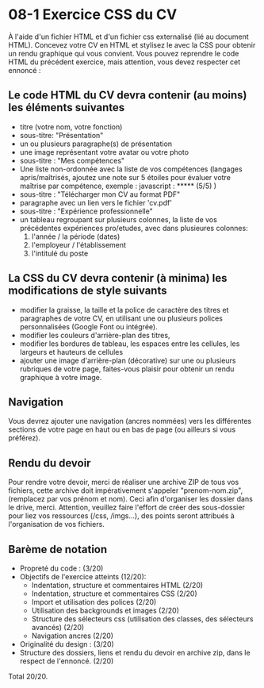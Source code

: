 # 08-1 Exercice CSS du CV

À l'aide d'un fichier HTML et d'un fichier css externalisé (lié au document HTML).
Concevez votre CV en HTML et stylisez le avec la CSS pour obtenir un rendu graphique qui vous convient.
Vous pouvez reprendre le code HTML du précédent exercice, mais attention, vous devez respecter cet ennoncé :

## Le code HTML du CV devra contenir (au moins) les éléments suivantes

- titre (votre nom, votre fonction)
- sous-titre: "Présentation"
- un ou plusieurs paragraphe(s) de présentation
- une image représentant votre avatar ou votre photo
- sous-titre : "Mes compétences"
- Une liste non-ordonnée avec la liste de vos compétences (langages apris/maîtrisés, ajoutez une note sur 5 étoiles pour évaluer votre maîtrise par compétence, exemple : javascript : ***** (5/5) )
- sous-titre : "Télécharger mon CV au format PDF"
- paragraphe avec un lien vers le fichier 'cv.pdf'
- sous-titre : "Expérience professionnelle"
- un tableau regroupant sur plusieurs colonnes, la liste de vos précédentes expériences pro/etudes, avec dans plusieures colonnes:  
  1. l'année / la période (dates)
  2. l'employeur / l'établissement
  3. l'intitulé du poste

## La CSS du CV devra contenir (à minima) les modifications de style suivants

- modifier la graisse, la taille et la police de caractère des titres et paragraphes de votre CV, en utilisant une ou plusieurs polices personnalisées (Google Font ou intégrée).
- modifier les couleurs d'arrière-plan des titres,
- modifier les bordures de tableau, les espaces entre les cellules, les largeurs et hauteurs de cellules
- ajouter une image d'arrière-plan (décorative) sur une ou plusieurs rubriques de votre page, faites-vous plaisir pour obtenir un rendu graphique à votre image.

## Navigation

Vous devrez ajouter une navigation (ancres nommées) vers les différentes sections de votre page en haut ou en bas de page (ou ailleurs si vous préférez).

## Rendu du devoir

Pour rendre votre devoir, merci de réaliser une archive ZIP de tous vos fichiers, cette archive doit impérativement s'appeler "prenom-nom.zip", (remplacez par vos prénom et nom). Ceci afin d'organiser les dossier dans le drive, merci.
Attention, veuillez faire l'effort de créer des sous-dossier pour liez vos ressources (/css, /imgs...), des points seront attribués à l'organisation de vos fichiers.

## Barème de notation

- Propreté du code : (3/20)
- Objectifs de l'exercice atteints (12/20):
  - Indentation, structure et commentaires HTML (2/20)
  - Indentation, structure et commentaires CSS (2/20)
  - Import et utilisation des polices (2/20)
  - Utilisation des backgrounds et images (2/20)
  - Structure des sélecteurs css (utilisation des classes, des sélecteurs avancés)  (2/20)
  - Navigation ancres  (2/20)
- Originalité du design : (3/20)
- Structure des dossiers, liens et rendu du devoir en archive zip, dans le respect de l'ennoncé. (2/20)

Total 20/20.
